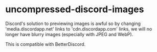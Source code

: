 # uncompressed-discord-images
Discord's solution to previewing images is awful so by changing 'media.discordapp.net' links to 'cdn.discordapp.com' links, we will no longer have blurry images (especially with JPEG and WebP).

This is compatible with BetterDiscord.
